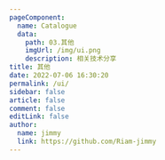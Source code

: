 ```yaml
---
pageComponent:
  name: Catalogue
  data:
    path: 03.其他
    imgUrl: /img/ui.png
    description: 相关技术分享
title: 其他
date: 2022-07-06 16:30:20
permalink: /ui/
sidebar: false
article: false
comment: false
editLink: false
author:
  name: jimmy
  link: https://github.com/Riam-jimmy
---
```

